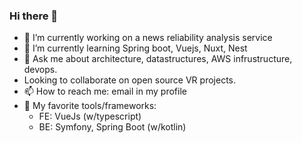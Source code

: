 ### Hi there 👋
- 🔭 I’m currently working on a news reliability analysis service
- 🌱 I’m currently learning Spring boot, Vuejs, Nuxt, Nest
- 💬 Ask me about architecture, datastructures, AWS infrustructure, devops.
- Looking to collaborate on open source VR projects.
- 📫 How to reach me: email in my profile
- 💖 My favorite tools/frameworks:
   - FE: VueJs (w/typescript)
   - BE: Symfony, Spring Boot (w/kotlin)
